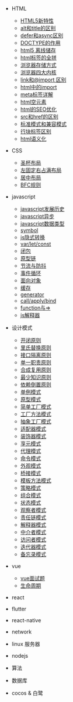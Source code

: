 <!-- docs/_sidebar.md -->

- HTML  
 
    - [HTML5新特性](html/html5-new.md)  
    - [alt和title的区别](html/alt-title.md)  
    - [defer和async区别](html/defer-async.md)   
    - [DOCTYPE的作用](html/doctype.md)  
    - [html5 离线储存](html/html-cache-manifest.md)  
    - [html标签的全拼](html/html-spell.md)  
    - [浏览器存储方式](html/html-storage.md)  
    - [浏览器四大内核](html/kernel.md)
    - [link和@import 区别](html/link-import.md)
    - [html中的import](html/html-import.md)
    - [meta标签详解](html/meta.md)
    - [html空元素](html/null-tag.md)
    - [html的SEO优化](html/seo-in-html.md)
    - [src和href的区别](html/src-href.md)
    - [标准模式和兼容模式](html/standard-compatibility.md)
    - [行块标签区别](html/tag-diff.md)
    - [html语义化](html/tag-Semantic.md)

- CSS
    - [圣杯布局](css/layout1.md)
    - [左固定右占满布局](css/layout2.md)
    - [居中布局](css/layout3.md)
    - [BFC规则](css/bfc.md)

- javascript

    - [javascript发展历史](js/histroy.md)
    - [javascript异步](js/async.md)
    - [javascript数据类型](js/datatype.md)
    - [symbol](js/symbol.md)
    - [js隐式转换](js/ImplicitConversion.md)
    - [var/let/const](js/varletconst.md)
    - [闭包](js/Closure.md)
    - [原型链](js/Prototype.md)
    - [节流与防抖](js/throttle.md)
    - [事件循环](js/eventLoop.md)
    - [面向对象](js/Object.md)
    - [缓存](js/cache.md)
    - [generator](js/generator.md)
    - [call/apply/bind](js/call_apply_bind.md)
    - [function与=>](js/function_arrow.md)
    - [js解释器](js/jsExplanation.md)
    

- 设计模式
    - [开闭原则](design/开闭原则.md)
    - [里氏替换原则](design/里氏替换原则.md)
    - [接口隔离原则](design/接口隔离原则.md)
    - [单一职责原则](design/单一职责原则.md)
    - [合成复用原则](design/合成复用原则.md)
    - [最少知识原则](design/最少知识原则.md)
    - [依赖倒置原则](design/依赖倒置原则.md)
    - [单例模式](design/单例模式.md)
    - [原型模式](design/原型模式.md)
    - [简单工厂模式](design/简单工厂模式.md)
    - [工厂方法模式](design/工厂方法模式.md)
    - [抽象工厂模式](design/抽象工厂模式.md)
    - [适配器模式](design/适配器模式.md)
    - [装饰器模式](design/装饰器模式.md)
    - [享元模式](design/享元模式.md)
    - [代理模式](design/代理模式.md)
    - [命令模式](design/命令模式.md)
    - [外观模式](design/外观模式.md)
    - [桥接模式](design/桥接模式.md)
    - [模板方法模式](design/模板方法模式.md)
    - [策略模式](design/策略模式.md)
    - [组合模式](design/组合模式.md)
    - [状态模式](design/状态模式.md)
    - [观察者模式](design/观察者模式.md)
    - [责任链模式](design/责任链模式.md)
    - [解释器模式](design/解释器模式.md)
    - [中介者模式](design/中介者模式.md)
    - [访问者模式](design/访问者模式.md)
    - [迭代器模式](design/迭代器模式.md)
    - [备忘录模式](design/备忘录模式.md)
- vue
    - [vue面试题](vue/面试题.md)
    - [生命周期](vue/生命周期.md)
- react

- flutter

- react-native

- network

- linux 服务器

- nodejs

- 算法

- 数据库

- cocos & 白鹭
